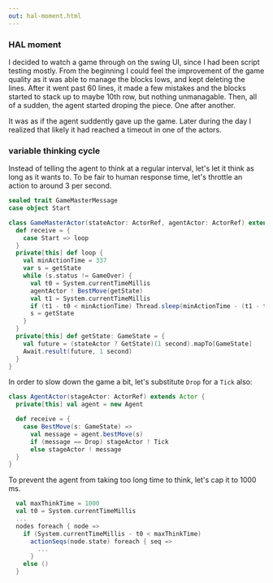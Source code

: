 ```yaml
---
out: hal-moment.html
---
```


### HAL moment

I decided to watch a game through on the swing UI, since I had been script testing mostly. From the beginning I could feel the improvement of the game quality as it was able to manage the blocks lows, and kept deleting the lines. After it went past 60 lines, it made a few mistakes and the blocks started to stack up to maybe 10th row, but nothing unmanagable. Then, all of a sudden, the agent started droping the piece. One after another.

It was as if the agent suddently gave up the game. Later during the day I realized that likely it had reached a timeout in one of the actors.

### variable thinking cycle

Instead of telling the agent to think at a regular interval, let's let it think as long as it wants to. To be fair to human response time, let's throttle an action to around 3 per second.

```scala
sealed trait GameMasterMessage
case object Start

class GameMasterActor(stateActor: ActorRef, agentActor: ActorRef) extends Actor {
  def receive = {
    case Start => loop 
  }
  private[this] def loop {
    val minActionTime = 337
    var s = getState
    while (s.status != GameOver) {
      val t0 = System.currentTimeMillis
      agentActor ! BestMove(getState)
      val t1 = System.currentTimeMillis
      if (t1 - t0 < minActionTime) Thread.sleep(minActionTime - (t1 - t0))
      s = getState
    }
  }
  private[this] def getState: GameState = {
    val future = (stateActor ? GetState)(1 second).mapTo[GameState]
    Await.result(future, 1 second)
  } 
}
```

In order to slow down the game a bit, let's substitute `Drop` for a `Tick` also:

```scala
class AgentActor(stageActor: ActorRef) extends Actor {
  private[this] val agent = new Agent

  def receive = {
    case BestMove(s: GameState) =>
      val message = agent.bestMove(s)
      if (message == Drop) stageActor ! Tick
      else stageActor ! message
  }
}
```

To prevent the agent from taking too long time to think, let's cap it to 1000 ms.

```scala
  val maxThinkTime = 1000
  val t0 = System.currentTimeMillis
  ...
  nodes foreach { node =>
    if (System.currentTimeMillis - t0 < maxThinkTime)
      actionSeqs(node.state) foreach { seq =>
        ...
      }
    else ()
  }
```
